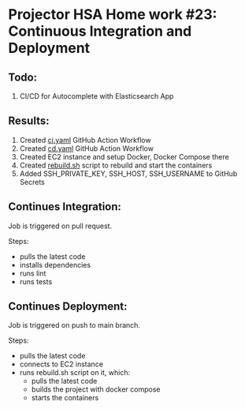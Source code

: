 # Projector HSA Home work #23: Continuous Integration and Deployment

## Todo:

1. CI/CD for Autocomplete with Elasticsearch App

## Results:

1. Created [ci.yaml](.github/workflows/ci.yaml) GitHub Action Workflow
2. Created [cd.yaml](.github/workflows/cd.yaml) GitHub Action Workflow
3. Created EC2 instance and setup Docker, Docker Compose there
4. Created [rebuild.sh](rebuild.sh) script to rebuild and start the containers
5. Added SSH_PRIVATE_KEY, SSH_HOST, SSH_USERNAME to GitHub Secrets

## Continues Integration:

Job is triggered on pull request.

Steps:

- pulls the latest code
- installs dependencies
- runs lint
- runs tests

## Continues Deployment:

Job is triggered on push to main branch.

Steps:

- pulls the latest code
- connects to EC2 instance
- runs rebuild.sh script on it, which:
  - pulls the latest code
  - builds the project with docker compose
  - starts the containers

